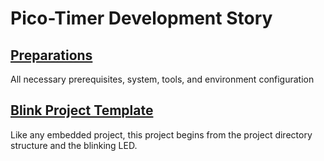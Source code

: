 # Pico-Timer Development Story

## [Preparations](Tag/Tag-00-Preparations.md)

All necessary prerequisites, system, tools, and environment configuration

## [Blink Project Template](Tag/Tag-01-Project-Tepmlate.md)

Like any embedded project, this project begins from the project directory structure and the blinking LED.
